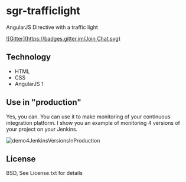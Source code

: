 # sgr-trafficlight
AngularJS Directive with a traffic light

[![Gitter](https://badges.gitter.im/Join Chat.svg)](https://gitter.im/sgrillon14/sgr-trafficlight?utm_source=share-link&utm_medium=link&utm_campaign=share-link)


## Technology
* HTML
* CSS
* AngularJS 1

## Use in "production"
Yes, you can. You can use it to make monitoring of your continuous integration platform. I show you an example of monitoring 4 versions of your project on your Jenkins.

![demo4JenkinsVersionsInProduction](/screenshots/demo4JenkinsVersionsInProduction.jpg)

## License
BSD, See License.txt for details
